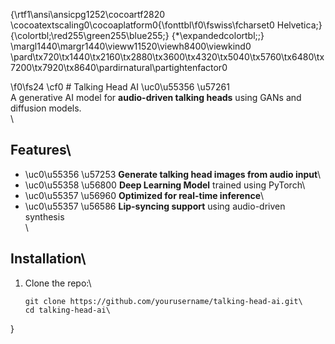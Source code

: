 {\rtf1\ansi\ansicpg1252\cocoartf2820
\cocoatextscaling0\cocoaplatform0{\fonttbl\f0\fswiss\fcharset0 Helvetica;}
{\colortbl;\red255\green255\blue255;}
{\*\expandedcolortbl;;}
\margl1440\margr1440\vieww11520\viewh8400\viewkind0
\pard\tx720\tx1440\tx2160\tx2880\tx3600\tx4320\tx5040\tx5760\tx6480\tx7200\tx7920\tx8640\pardirnatural\partightenfactor0

\f0\fs24 \cf0 # Talking Head AI \uc0\u55356 \u57261 \
A generative AI model for **audio-driven talking heads** using GANs and diffusion models.\
\
## Features\
- \uc0\u55356 \u57253  **Generate talking head images from audio input**\
- \uc0\u55358 \u56800  **Deep Learning Model** trained using PyTorch\
- \uc0\u55357 \u56960  **Optimized for real-time inference**\
- \uc0\u55357 \u56586  **Lip-syncing support** using audio-driven synthesis\
\
## Installation\
1. Clone the repo:\
   ```bash\
   git clone https://github.com/yourusername/talking-head-ai.git\
   cd talking-head-ai\
}